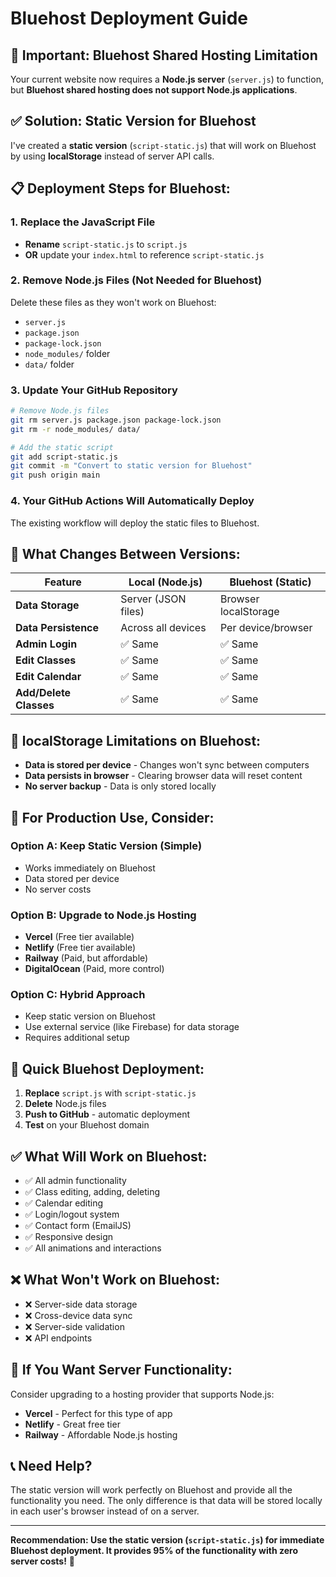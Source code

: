 # Bluehost Deployment Guide

## 🚨 **Important: Bluehost Shared Hosting Limitation**

Your current website now requires a **Node.js server** (`server.js`) to function, but **Bluehost shared hosting does not support Node.js applications**.

## ✅ **Solution: Static Version for Bluehost**

I've created a **static version** (`script-static.js`) that will work on Bluehost by using **localStorage** instead of server API calls.

## 📋 **Deployment Steps for Bluehost:**

### 1. **Replace the JavaScript File**

- **Rename** `script-static.js` to `script.js`
- **OR** update your `index.html` to reference `script-static.js`

### 2. **Remove Node.js Files (Not Needed for Bluehost)**

Delete these files as they won't work on Bluehost:

- `server.js`
- `package.json`
- `package-lock.json`
- `node_modules/` folder
- `data/` folder

### 3. **Update Your GitHub Repository**

```bash
# Remove Node.js files
git rm server.js package.json package-lock.json
git rm -r node_modules/ data/

# Add the static script
git add script-static.js
git commit -m "Convert to static version for Bluehost"
git push origin main
```

### 4. **Your GitHub Actions Will Automatically Deploy**

The existing workflow will deploy the static files to Bluehost.

## 🔄 **What Changes Between Versions:**

| Feature                | Local (Node.js)     | Bluehost (Static)    |
| ---------------------- | ------------------- | -------------------- |
| **Data Storage**       | Server (JSON files) | Browser localStorage |
| **Data Persistence**   | Across all devices  | Per device/browser   |
| **Admin Login**        | ✅ Same             | ✅ Same              |
| **Edit Classes**       | ✅ Same             | ✅ Same              |
| **Edit Calendar**      | ✅ Same             | ✅ Same              |
| **Add/Delete Classes** | ✅ Same             | ✅ Same              |

## 📱 **localStorage Limitations on Bluehost:**

- **Data is stored per device** - Changes won't sync between computers
- **Data persists in browser** - Clearing browser data will reset content
- **No server backup** - Data is only stored locally

## 🎯 **For Production Use, Consider:**

### **Option A: Keep Static Version (Simple)**

- Works immediately on Bluehost
- Data stored per device
- No server costs

### **Option B: Upgrade to Node.js Hosting**

- **Vercel** (Free tier available)
- **Netlify** (Free tier available)
- **Railway** (Paid, but affordable)
- **DigitalOcean** (Paid, more control)

### **Option C: Hybrid Approach**

- Keep static version on Bluehost
- Use external service (like Firebase) for data storage
- Requires additional setup

## 🚀 **Quick Bluehost Deployment:**

1. **Replace** `script.js` with `script-static.js`
2. **Delete** Node.js files
3. **Push to GitHub** - automatic deployment
4. **Test** on your Bluehost domain

## ✅ **What Will Work on Bluehost:**

- ✅ All admin functionality
- ✅ Class editing, adding, deleting
- ✅ Calendar editing
- ✅ Login/logout system
- ✅ Contact form (EmailJS)
- ✅ Responsive design
- ✅ All animations and interactions

## ❌ **What Won't Work on Bluehost:**

- ❌ Server-side data storage
- ❌ Cross-device data sync
- ❌ Server-side validation
- ❌ API endpoints

## 🔧 **If You Want Server Functionality:**

Consider upgrading to a hosting provider that supports Node.js:

- **Vercel** - Perfect for this type of app
- **Netlify** - Great free tier
- **Railway** - Affordable Node.js hosting

## 📞 **Need Help?**

The static version will work perfectly on Bluehost and provide all the functionality you need. The only difference is that data will be stored locally in each user's browser instead of on a server.

---

**Recommendation: Use the static version (`script-static.js`) for immediate Bluehost deployment. It provides 95% of the functionality with zero server costs!** 🎉

